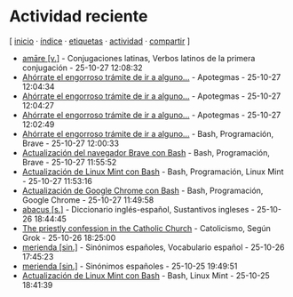 # Actividad reciente
[ [inicio](https://github.com/jucardus/jucardus.github.io/blob/main/index.md) · [índice](https://github.com/jucardus/jucardus.github.io/blob/main/indice.md) · [etiquetas](https://github.com/jucardus/jucardus.github.io/blob/main/etiquetas.md) · [actividad](https://github.com/jucardus/jucardus.github.io/blob/main/actividad.md) · [compartir](https://x.com/intent/tweet?text=Actividad%20reciente%20%E2%80%94%20%C3%8Dndices%2C%20Actividad%0A%0ALista%20de%20las%20entradas%20del%20repositorio%20a%20medida%20que%20son%20creadas%2C%20con%20las%20m%C3%A1s%20recientes%20a%20la%20cabeza.%0A%0A%E2%86%92%20https%3A%2F%2Fgithub.com%2Fjucardus%2Fjucardus.github.io%2Fblob%2Fmain%2Factividad.md%0A%0A%23actividad_jucardus%0A%23indices_jucardus) ]

* [amāre [v.]](https://github.com/jucardus/jucardus.github.io/blob/main/a/m/a/amare-v.md) - Conjugaciones latinas, Verbos latinos de la primera conjugación - 25-10-27 12:08:32
* [Ahórrate el engorroso trámite de ir a alguno...](https://github.com/jucardus/jucardus.github.io/blob/main/a/h/o/ahorrate-el-engorroso-tramite-de-ir.md) - Apotegmas - 25-10-27 12:04:34
* [Ahórrate el engorroso trámite de ir a alguno...](https://github.com/jucardus/jucardus.github.io/blob/main/a/h/o/ahorrate-el-engorroso-tramite-de-ir.md) - Apotegmas - 25-10-27 12:04:27
* [Ahórrate el engorroso trámite de ir a alguno...](https://github.com/jucardus/jucardus.github.io/blob/main/a/h/o/ahorrate-el-engorroso-tramite-de-ir.md) - Apotegmas - 25-10-27 12:02:49
* [Ahórrate el engorroso trámite de ir a alguno...](https://github.com/jucardus/jucardus.github.io/blob/main/a/h/o/ahorrate-el-engorroso-tramite-de-ir.md) - Bash, Programación, Brave - 25-10-27 12:00:33
* [Actualización del navegador Brave con Bash](https://github.com/jucardus/jucardus.github.io/blob/main/a/c/t/actualizacion-del-navegador-brave-con-bash.md) - Bash, Programación, Brave - 25-10-27 11:55:52
* [Actualización de Linux Mint con Bash](https://github.com/jucardus/jucardus.github.io/blob/main/a/c/t/actualizacion-de-linux-mint-con-bash.md) - Bash, Programación, Linux Mint - 25-10-27 11:53:16
* [Actualización de Google Chrome con Bash](https://github.com/jucardus/jucardus.github.io/blob/main/a/c/t/actualizacion-de-google-chrome-con-bash.md) - Bash, Programación, Google Chrome - 25-10-27 11:49:58
* [abacus [s.]](https://github.com/jucardus/jucardus.github.io/blob/main/a/b/a/abacus-s.md) - Diccionario inglés-español, Sustantivos ingleses - 25-10-26 18:44:45
* [The priestly confession in the Catholic Church](https://github.com/jucardus/jucardus.github.io/blob/main/t/h/e/the-priestly-confession-in-the-catholic-church.md) - Catolicismo, Según Grok - 25-10-26 18:25:00
* [merienda [sin.]](https://github.com/jucardus/jucardus.github.io/blob/main/m/e/r/merienda-sin.md) - Sinónimos españoles, Vocabulario español - 25-10-26 17:45:23
* [merienda [sin.]](https://github.com/jucardus/jucardus.github.io/blob/main/m/e/r/merienda-sin.md) - Sinónimos españoles - 25-10-25 19:49:51
* [Actualización de Linux Mint con Bash](https://github.com/jucardus/jucardus.github.io/blob/main/a/c/t/actualizacion-de-linux-mint-con-bash.md) - Bash, Linux Mint - 25-10-25 18:41:39